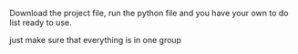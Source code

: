 Download the project file, run the python file and you have your own to do list ready to use.


just make sure that everything is in one group
